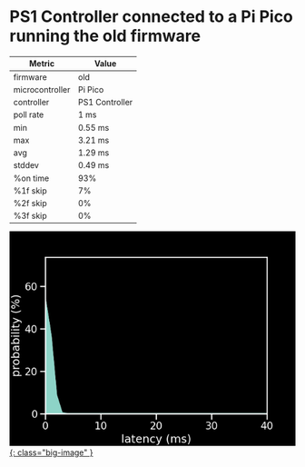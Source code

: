 # PS1 Controller connected to a Pi Pico running the old firmware

| Metric          | Value          |
| --------------- | -------------- |
| firmware        | old            |
| microcontroller | Pi Pico        |
| controller      | PS1 Controller |
| poll rate       | 1 ms           |
| min             | 0.55 ms        |
| max             | 3.21 ms        |
| avg             | 1.29 ms        |
| stddev          | 0.49 ms        |
| %on time        | 93%            |
| %1f skip        | 7%             |
| %2f skip        | 0%             |
| %3f skip        | 0%             |

[![Graph](../../assets/images/results/ps1_ardwiino.png){: class="big-image" }](../../assets/images/results/ps1_ardwiino.png)
